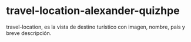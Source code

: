 # travel-location-alexander-quizhpe
travel-location, es la vista de destino turístico con imagen, nombre, país y breve descripción.
